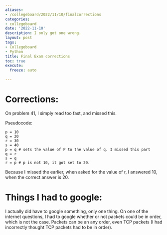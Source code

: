 ```yaml
---
aliases:
- /collegeboard/2022/11/10/finalcorrections
categories:
- collegeboard
date: '2022-11-10'
description: I only got one wrong.
layout: post
tags:
- Collegeboard
- Python
title: Final Exam corrections
toc: true
execute:
  freeze: auto

---
```


# Corrections:

On problem  41, I simply read too fast, and missed this.

Pseudocode:

```
p = 10
q = 20
r = 30
s = 40
p = q # sets the value of P to the value of q. I missed this part
q = r
s = q
r = p # p is not 10, it got set to 20. 

```

Because I missed the earlier, when asked for the value of r, I answered 10, when the correct answer is 20. 

# Things I had to google:

I actually did have to google something, only one thing. On one of the internet questions, I had to google whether or not packets could be in order, which is not the case. Packets can be an any order, even TCP packets (I had incorrectly thought TCP packets had to be in order).

